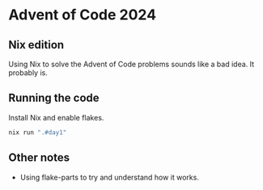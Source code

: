 # Advent of Code 2024

## Nix edition

Using Nix to solve the Advent of Code problems sounds like a bad idea. It probably is.

## Running the code

Install Nix and enable flakes.

```sh
nix run ".#day1"
```

## Other notes

- Using flake-parts to try and understand how it works.
